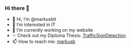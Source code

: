 ### Hi there 👋

<!--
**markusbit/markusbit** is a ✨ _special_ ✨ repository because its `README.md` (this file) appears on your GitHub profile.
-->


- 👋 Hi, I’m @markusbit
- 👀 I’m interested in IT
- 🔭 I’m currently working on my website
- ✨ Check out my Diploma Thesis:  <a href="https://github.com/markusbit/TrafficSignDetection/">TrafficSignDetection</a>
- 📫 How to reach me: <a href="https://markusbit.github.io/">markusb</a>
